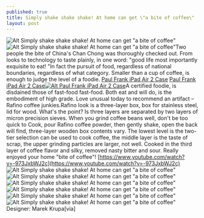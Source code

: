 ```yaml
---
published: true
title: Simply shake shake shake! At home can get \"a bite of coffee\"
layout: post
---
```

![Alt Simply shake shake shake! At home can get \"a bite of coffee\"](https://c2.staticflickr.com/2/1712/26008168671_48fefe6277_t.jpg)![Alt Simply shake shake shake! At home can get \"a bite of coffee\"](https://c2.staticflickr.com/2/1635/25801672480_a2017898dd.jpg)Two people the bite of China\'s Chan Chong was thoroughly checked out. From looks to technology to taste plainly, in one word: \"good life most importantly exquisite to eat! \"In fact the pursuit of food, regardless of national boundaries, regardless of what category. Smaller than a cup of coffee, is enough to judge the level of a foodie. [Paul Frank iPad Air 2 Case](http://www.nodcase.com/paul-frank-ipad-air-2-case-pirate-black-p-4727.html) [Paul Frank iPad Air 2 Case](http://toryburch6.tumblr.com/post/136300802280/3d-printing-new-sundial-combination-of-ancient)[![Alt Paul Frank iPad Air 2 Case](http://www.nodcase.com/images/large/air2/paul_frank_a014_lrg.jpg)](http://www.nodcase.com/paul-frank-ipad-air-2-case-pirate-black-p-4727.html)A certified foodie, is disdained those of fast-food fast-food. Both eat and will do, is the embodiment of high grade. Love unusual today to recommend an artifact – Rafino coffee junkies.Rafino look is a three-layer box, box for stainless steel, lid for wood. What\'s the point? Is three layers are separated by two layers of micron precision sieves. When you grind coffee beans well, don\'t be too quick to Cook, pour Rafino coffee powder, then gently shake, open the back will find, three-layer wooden box contents vary. The lowest level is the two-tier selection can be used to cook coffee, the middle layer is the taste of scrap, the upper grinding particles are larger, not well. Cooked in the third layer of coffee flavor and silky, removed nasty bitter and sour. Really enjoyed your home \"bite of coffee\"! [https://www.youtube.com/watch?v=-973JxbWJ2c](https://www.youtube.com/watch?v=-973JxbWJ2c) ![Alt Simply shake shake shake! At home can get \"a bite of coffee\"](https://c2.staticflickr.com/2/1562/26048606756_e3ceecded5.jpg)![Alt Simply shake shake shake! At home can get \"a bite of coffee\"](https://c2.staticflickr.com/2/1503/25469783124_7ea3392ae4.jpg)![Alt Simply shake shake shake! At home can get \"a bite of coffee\"](https://c2.staticflickr.com/2/1486/26008208071_ab7a2f3dd7.jpg)![Alt Simply shake shake shake! At home can get \"a bite of coffee\"](https://c2.staticflickr.com/2/1456/26048632836_b48b970048.jpg)![Alt Simply shake shake shake! At home can get \"a bite of coffee\"](https://c2.staticflickr.com/2/1444/26074567685_69104aa8f5.jpg)![Alt Simply shake shake shake! At home can get \"a bite of coffee\"](https://c2.staticflickr.com/2/1503/26008236691_2c3161d6a9.jpg)Designer: Marek Krupa[via]